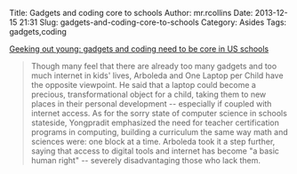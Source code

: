 Title: Gadgets and coding core to schools
Author: mr.rcollins
Date: 2013-12-15 21:31
Slug: gadgets-and-coding-core-to-schools
Category: Asides
Tags: gadgets,coding

[Geeking out young: gadgets and coding need to be core in US schools](http://www.engadget.com/2013/11/11/geeking-out-young-rethinking-education/?ncid=rss_truncated)

>Though many feel that there are already too many gadgets and too much internet in kids' lives, Arboleda and One Laptop per Child have the opposite viewpoint. He said that a laptop could become a precious, transformational object for a child, taking them to new places in their personal development -- especially if coupled with internet access. As for the sorry state of computer science in schools stateside, Yongpradit emphasized the need for teacher certification programs in computing, building a curriculum the same way math and sciences were: one block at a time. Arboleda took it a step further, saying that access to digital tools and internet has become "a basic human right" -- severely disadvantaging those who lack them.


